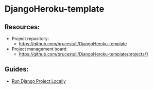 # DjangoHeroku-template

## Resources:
* Project repository:
    * https://github.com/brucestull/DjangoHeroku-template
* Project management board:
    * https://github.com/brucestull/DjangoHeroku-template/projects/1

## Guides:
* [Run Django Project Locally](notes/run_django_project_locally.md)

